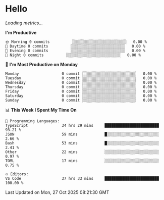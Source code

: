 # Hello

<!-- METRICS:START -->
<p><em>Loading metrics…</em></p>
<!-- METRICS:END -->

<!--START_SECTION:waka-->
**I'm Productive**

```text
🌞 Morning 0 commits          ░░░░░░░░░░░░░░░░░░░░░░░░   0.00 % 
🌆 Daytime 0 commits          ░░░░░░░░░░░░░░░░░░░░░░░░   0.00 % 
🌃 Evening 0 commits          ░░░░░░░░░░░░░░░░░░░░░░░░   0.00 % 
🌙 Night 0 commits          ░░░░░░░░░░░░░░░░░░░░░░░░   0.00 % 
```
📅 **I'm Most Productive on Monday**

```text
Monday                   0 commit ░░░░░░░░░░░░░░░░░░░░░░░░   0.00 % 
Tuesday                  0 commit ░░░░░░░░░░░░░░░░░░░░░░░░   0.00 % 
Wednesday                0 commit ░░░░░░░░░░░░░░░░░░░░░░░░   0.00 % 
Thursday                 0 commit ░░░░░░░░░░░░░░░░░░░░░░░░   0.00 % 
Friday                   0 commit ░░░░░░░░░░░░░░░░░░░░░░░░   0.00 % 
Saturday                 0 commit ░░░░░░░░░░░░░░░░░░░░░░░░   0.00 % 
Sunday                   0 commit ░░░░░░░░░░░░░░░░░░░░░░░░   0.00 % 
```

📊 **This Week I Spent My Time On**

```text
💬 Programming Languages: 
TypeScript               34 hrs 29 mins     ████████████████████████   93.21 % 
JSON                     59 mins            █░░░░░░░░░░░░░░░░░░░░░░░   2.66 % 
Bash                     53 mins            █░░░░░░░░░░░░░░░░░░░░░░░   2.41 % 
Other                    22 mins            ░░░░░░░░░░░░░░░░░░░░░░░░   0.97 % 
TOML                     17 mins            ░░░░░░░░░░░░░░░░░░░░░░░░   0.75 % 

🔥 Editors: 
VS Code                  37 hrs 33 mins     ████████████████████████   100.00 % 
```

 Last Updated on Mon, 27 Oct 2025 08:21:30 GMT
<!--END_SECTION:waka-->
